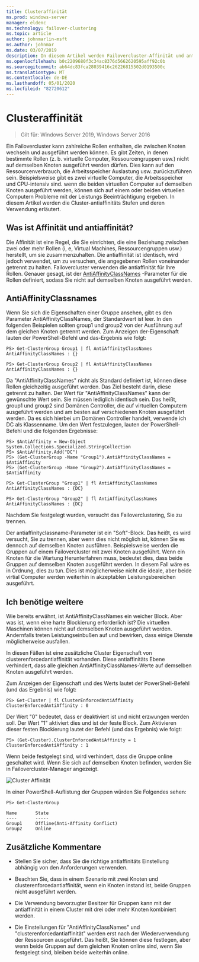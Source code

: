 ```yaml
---
title: Clusteraffinität
ms.prod: windows-server
manager: eldenc
ms.technology: failover-clustering
ms.topic: article
author: johnmarlin-msft
ms.author: johnmar
ms.date: 03/07/2019
description: In diesem Artikel werden Failovercluster-Affinität und antiaffinitäts Stufen beschrieben
ms.openlocfilehash: b0c2209680f3c34ac8376d5662620595aff92c0b
ms.sourcegitcommit: ab64dc83fca28039416c26226815502d0193500c
ms.translationtype: MT
ms.contentlocale: de-DE
ms.lasthandoff: 05/01/2020
ms.locfileid: "82720612"
---
```

# <a name="cluster-affinity"></a>Clusteraffinität

> Gilt für: Windows Server 2019, Windows Server 2016

Ein Failovercluster kann zahlreiche Rollen enthalten, die zwischen Knoten wechseln und ausgeführt werden können. Es gibt Zeiten, in denen bestimmte Rollen (z. b. virtuelle Computer, Ressourcengruppen usw.) nicht auf demselben Knoten ausgeführt werden dürfen.  Dies kann auf den Ressourcenverbrauch, die Arbeitsspeicher Auslastung usw. zurückzuführen sein.  Beispielsweise gibt es zwei virtuelle Computer, die Arbeitsspeicher und CPU-intensiv sind. wenn die beiden virtuellen Computer auf demselben Knoten ausgeführt werden, können sich auf einem oder beiden virtuellen Computern Probleme mit der Leistungs Beeinträchtigung ergeben.  In diesem Artikel werden die Cluster-antiaffinitäts Stufen und deren Verwendung erläutert.

## <a name="what-is-affinity-and-antiaffinity"></a>Was ist Affinität und antiaffinität?

Die Affinität ist eine Regel, die Sie einrichten, die eine Beziehung zwischen zwei oder mehr Rollen (i, e, Virtual Machines, Ressourcengruppen usw.) herstellt, um sie zusammenzuhalten.  Die antiaffinität ist identisch, wird jedoch verwendet, um zu versuchen, die angegebenen Rollen voneinander getrennt zu halten. Failovercluster verwenden die antiaffinität für Ihre Rollen.  Genauer gesagt, ist der [AntiAffinityClassNames](https://docs.microsoft.com/previous-versions/windows/desktop/mscs/groups-antiaffinityclassnames) -Parameter für die Rollen definiert, sodass Sie nicht auf demselben Knoten ausgeführt werden.  

## <a name="antiaffinityclassnames"></a>AntiAffinityClassnames

Wenn Sie sich die Eigenschaften einer Gruppe ansehen, gibt es den Parameter AntiAffinityClassNames, der Standardwert ist leer.  In den folgenden Beispielen sollten group1 und group2 von der Ausführung auf dem gleichen Knoten getrennt werden.  Zum Anzeigen der-Eigenschaft lauten der PowerShell-Befehl und das-Ergebnis wie folgt:

    PS> Get-ClusterGroup Group1 | fl AntiAffinityClassNames
    AntiAffinityClassNames : {}

    PS> Get-ClusterGroup Group2 | fl AntiAffinityClassNames
    AntiAffinityClassNames : {}

Da "AntiAffinityClassNames" nicht als Standard definiert ist, können diese Rollen gleichzeitig ausgeführt werden.  Das Ziel besteht darin, diese getrennt zu halten.  Der Wert für "AntiAffinityClassNames" kann der gewünschte Wert sein. Sie müssen lediglich identisch sein.  Das heißt, group1 und group2 sind Domänen Controller, die auf virtuellen Computern ausgeführt werden und am besten auf verschiedenen Knoten ausgeführt werden.  Da es sich hierbei um Domänen Controller handelt, verwende ich DC als Klassenname.  Um den Wert festzulegen, lauten der PowerShell-Befehl und die folgenden Ergebnisse:

    PS> $AntiAffinity = New-Object System.Collections.Specialized.StringCollection
    PS> $AntiAffinity.Add("DC")
    PS> (Get-ClusterGroup -Name "Group1").AntiAffinityClassNames = $AntiAffinity
    PS> (Get-ClusterGroup -Name "Group2").AntiAffinityClassNames = $AntiAffinity

    PS> Get-ClusterGroup "Group1" | fl AntiAffinityClassNames
    AntiAffinityClassNames : {DC}

    PS> Get-ClusterGroup "Group2" | fl AntiAffinityClassNames
    AntiAffinityClassNames : {DC}

Nachdem Sie festgelegt wurden, versucht das Failoverclustering, Sie zu trennen.  

Der antiaffinityclassname-Parameter ist ein "Soft"-Block.  Das heißt, es wird versucht, Sie zu trennen, aber wenn dies nicht möglich ist, können Sie es dennoch auf demselben Knoten ausführen.  Beispielsweise werden die Gruppen auf einem Failovercluster mit zwei Knoten ausgeführt.  Wenn ein Knoten für die Wartung Herunterfahren muss, bedeutet dies, dass beide Gruppen auf demselben Knoten ausgeführt werden.  In diesem Fall wäre es in Ordnung, dies zu tun.  Dies ist möglicherweise nicht die ideale, aber beide virtial Computer werden weiterhin in akzeptablen Leistungsbereichen ausgeführt.

## <a name="i-need-more"></a>Ich benötige weitere

Wie bereits erwähnt, ist AntiAffinityClassNames ein weicher Block.  Aber was ist, wenn eine harte Blockierung erforderlich ist?  Die virtuellen Maschinen können nicht auf demselben Knoten ausgeführt werden. Andernfalls treten Leistungseinbußen auf und bewirken, dass einige Dienste möglicherweise ausfallen.

In diesen Fällen ist eine zusätzliche Cluster Eigenschaft von clusterenforcedantiaffinität vorhanden.  Diese antiaffinitäts Ebene verhindert, dass alle gleichen AntiAffinityClassNames-Werte auf demselben Knoten ausgeführt werden.

Zum Anzeigen der Eigenschaft und des Werts lautet der PowerShell-Befehl (und das Ergebnis) wie folgt:

    PS> Get-Cluster | fl ClusterEnforcedAntiAffinity
    ClusterEnforcedAntiAffinity : 0

Der Wert "0" bedeutet, dass er deaktiviert ist und nicht erzwungen werden soll.  Der Wert "1" aktiviert dies und ist der feste Block.  Zum Aktivieren dieser festen Blockierung lautet der Befehl (und das Ergebnis) wie folgt:

    PS> (Get-Cluster).ClusterEnforcedAntiAffinity = 1
    ClusterEnforcedAntiAffinity : 1

Wenn beide festgelegt sind, wird verhindert, dass die Gruppe online geschaltet wird.  Wenn Sie sich auf demselben Knoten befinden, werden Sie in Failovercluster-Manager angezeigt.

![Cluster Affinität](media/Cluster-Affinity/Cluster-Affinity-1.png)

In einer PowerShell-Auflistung der Gruppen würden Sie Folgendes sehen:

    PS> Get-ClusterGroup

    Name       State
    ----       -----
    Group1     Offline(Anti-Affinity Conflict)
    Group2     Online

## <a name="additional-comments"></a>Zusätzliche Kommentare

- Stellen Sie sicher, dass Sie die richtige antiaffinitäts Einstellung abhängig von den Anforderungen verwenden.
- Beachten Sie, dass in einem Szenario mit zwei Knoten und clusterenforcedantiaffinität, wenn ein Knoten instand ist, beide Gruppen nicht ausgeführt werden.  

- Die Verwendung bevorzugter Besitzer für Gruppen kann mit der antiaffinität in einem Cluster mit drei oder mehr Knoten kombiniert werden.
- Die Einstellungen für "AntiAffinityClassNames" und "clusterenforcedantiaffinität" werden erst nach der Wiederverwendung der Ressourcen ausgeführt. Das heißt, Sie können diese festlegen, aber wenn beide Gruppen auf dem gleichen Knoten online sind, wenn Sie festgelegt sind, bleiben beide weiterhin online.
